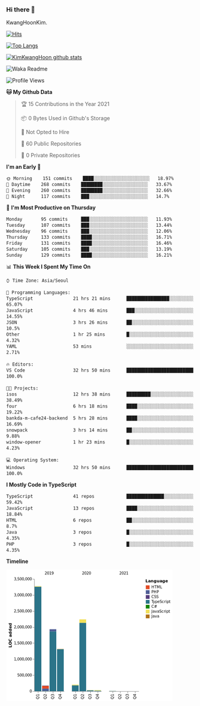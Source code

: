 ### Hi there 👋

KwangHoonKim.

[![Hits](https://hits.seeyoufarm.com/api/count/incr/badge.svg?url=https%3A%2F%2Fgithub.com%2Frhkdgns95)](https://hits.seeyoufarm.com)  

[![Top Langs](https://github-readme-stats.vercel.app/api/top-langs/?username=rhkdgns95&layout=compact)](https://github.com/anuraghazra/github-readme-stats)   

[![KimKwangHoon github stats](https://github-readme-stats.vercel.app/api?username=rhkdgns95&show_icons=true)](https://github.com/anuraghazra/github-readme-stats)  


<!--
**rhkdgns95/rhkdgns95** is a ✨ _special_ ✨ repository because its `README.md` (this file) appears on your GitHub profile.

Here are some ideas to get you started:

- 🔭 I’m currently working on ...
- 🌱 I’m currently learning ...
- 👯 I’m looking to collaborate on ...
- 🤔 I’m looking for help with ...
- 💬 Ask me about ...
- 📫 How to reach me: ...
- 😄 Pronouns: ...
- ⚡ Fun fact: ...
-->



![Waka Readme](https://github.com/rhkdgns95/rhkdgns95/workflows/Waka%20Readme/badge.svg)
<!--START_SECTION:waka-->
![Profile Views](http://img.shields.io/badge/Profile%20Views-2-blue)

**🐱 My Github Data** 

> 🏆 15 Contributions in the Year 2021
 > 
> 📦 0 Bytes Used in Github's Storage 
 > 
> 🚫 Not Opted to Hire
 > 
> 📜 60 Public Repositories 
 > 
> 🔑 0 Private Repositories  
 > 
**I'm an Early 🐤** 

```text
🌞 Morning    151 commits    ████░░░░░░░░░░░░░░░░░░░░░   18.97% 
🌆 Daytime    268 commits    ████████░░░░░░░░░░░░░░░░░   33.67% 
🌃 Evening    260 commits    ████████░░░░░░░░░░░░░░░░░   32.66% 
🌙 Night      117 commits    ███░░░░░░░░░░░░░░░░░░░░░░   14.7%

```
📅 **I'm Most Productive on Thursday** 

```text
Monday       95 commits     ███░░░░░░░░░░░░░░░░░░░░░░   11.93% 
Tuesday      107 commits    ███░░░░░░░░░░░░░░░░░░░░░░   13.44% 
Wednesday    96 commits     ███░░░░░░░░░░░░░░░░░░░░░░   12.06% 
Thursday     133 commits    ████░░░░░░░░░░░░░░░░░░░░░   16.71% 
Friday       131 commits    ████░░░░░░░░░░░░░░░░░░░░░   16.46% 
Saturday     105 commits    ███░░░░░░░░░░░░░░░░░░░░░░   13.19% 
Sunday       129 commits    ████░░░░░░░░░░░░░░░░░░░░░   16.21%

```


📊 **This Week I Spent My Time On** 

```text
⌚︎ Time Zone: Asia/Seoul

💬 Programming Languages: 
TypeScript               21 hrs 21 mins      ████████████████░░░░░░░░░   65.07% 
JavaScript               4 hrs 46 mins       ███░░░░░░░░░░░░░░░░░░░░░░   14.55% 
JSON                     3 hrs 26 mins       ██░░░░░░░░░░░░░░░░░░░░░░░   10.5% 
Other                    1 hr 25 mins        █░░░░░░░░░░░░░░░░░░░░░░░░   4.32% 
YAML                     53 mins             ░░░░░░░░░░░░░░░░░░░░░░░░░   2.71%

🔥 Editors: 
VS Code                  32 hrs 50 mins      █████████████████████████   100.0%

🐱‍💻 Projects: 
isos                     12 hrs 38 mins      █████████░░░░░░░░░░░░░░░░   38.49% 
four                     6 hrs 18 mins       ████░░░░░░░░░░░░░░░░░░░░░   19.22% 
bankda-m-cafe24-backend  5 hrs 28 mins       ████░░░░░░░░░░░░░░░░░░░░░   16.69% 
snowpack                 3 hrs 14 mins       ██░░░░░░░░░░░░░░░░░░░░░░░   9.88% 
window-opener            1 hr 23 mins        █░░░░░░░░░░░░░░░░░░░░░░░░   4.23%

💻 Operating System: 
Windows                  32 hrs 50 mins      █████████████████████████   100.0%

```

**I Mostly Code in TypeScript** 

```text
TypeScript               41 repos            ██████████████░░░░░░░░░░░   59.42% 
JavaScript               13 repos            ████░░░░░░░░░░░░░░░░░░░░░   18.84% 
HTML                     6 repos             ██░░░░░░░░░░░░░░░░░░░░░░░   8.7% 
Java                     3 repos             █░░░░░░░░░░░░░░░░░░░░░░░░   4.35% 
PHP                      3 repos             █░░░░░░░░░░░░░░░░░░░░░░░░   4.35%

```


**Timeline**

![Chart not found](https://raw.githubusercontent.com/rhkdgns95/rhkdgns95/master/charts/bar_graph.png) 


<!--END_SECTION:waka-->
